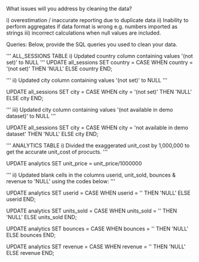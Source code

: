 What issues will you address by cleaning the data?

i) overestimation / inaccurate reporting due to duplicate data
ii) Inability to perform aggregates if data format is wrong e.g. numbers imported as strings
iii) incorrect calculations when null values are included.





Queries:
Below, provide the SQL queries you used to clean your data.

'''
ALL_SESSIONS TABLE
i) Updated country column containing values '(not set)' to NULL
'''
UPDATE all_sessions
SET country = CASE
    WHEN country = '(not set)' THEN 'NULL'
    ELSE country
    END;

'''
ii) Updated city column containing values '(not set)' to NULL
'''

UPDATE all_sessions
SET city = CASE
    WHEN city = '(not set)' THEN 'NULL'
    ELSE city
    END;

'''
iii) Updated city column containing values '(not available in demo dataset)' to NULL
'''

UPDATE all_sessions
SET city = CASE
    WHEN city = 'not available in demo dataset' THEN 'NULL'
    ELSE city
    END;



'''
ANALYTICS TABLE
i) Divided the exaggerated unit_cost by 1,000,000 to get the accurate unit_cost of procucts.
'''

UPDATE analytics
SET unit_price = unit_price/1000000

'''
ii) Updated blank cells in the columns userid, unit_sold, bounces & revenue to 'NULL' using the codes below:
'''

UPDATE analytics
SET userid = CASE
    	       WHEN userid = '' THEN 'NULL'
    	       ELSE userid
   	       END;

UPDATE analytics
SET units_sold = CASE
   	      WHEN units_sold = '' THEN 'NULL'
    	ELSE units_sold
    	END;



UPDATE analytics
SET bounces = CASE
    	       WHEN bounces = '' THEN 'NULL'
    	       ELSE bounces
       	       END;

UPDATE analytics
SET revenue = CASE
WHEN revenue = '' THEN 'NULL'
ELSE revenue
END;
